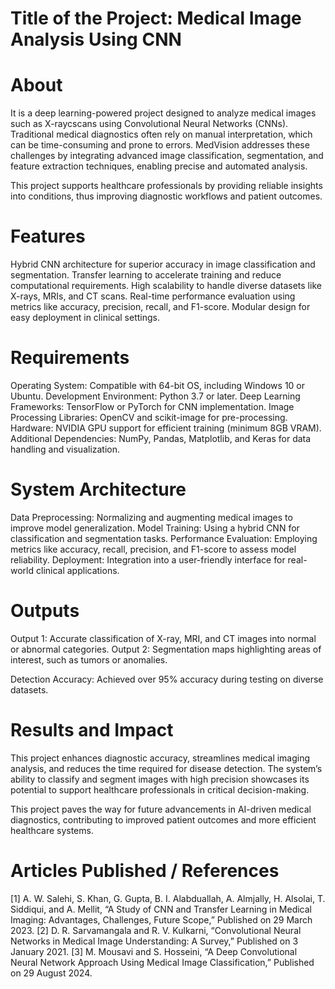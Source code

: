 # Title of the Project: Medical Image Analysis Using CNN

# About
It is a deep learning-powered project designed to analyze medical images such as X-raycscans using Convolutional Neural Networks (CNNs). Traditional medical diagnostics often rely on manual interpretation, which can be time-consuming and prone to errors. MedVision addresses these challenges by integrating advanced image classification, segmentation, and feature extraction techniques, enabling precise and automated analysis.

This project supports healthcare professionals by providing reliable insights into conditions, thus improving diagnostic workflows and patient outcomes.

# Features
Hybrid CNN architecture for superior accuracy in image classification and segmentation.
Transfer learning to accelerate training and reduce computational requirements.
High scalability to handle diverse datasets like X-rays, MRIs, and CT scans.
Real-time performance evaluation using metrics like accuracy, precision, recall, and F1-score.
Modular design for easy deployment in clinical settings.
# Requirements
Operating System: Compatible with 64-bit OS, including Windows 10 or Ubuntu.
Development Environment: Python 3.7 or later.
Deep Learning Frameworks: TensorFlow or PyTorch for CNN implementation.
Image Processing Libraries: OpenCV and scikit-image for pre-processing.
Hardware: NVIDIA GPU support for efficient training (minimum 8GB VRAM).
Additional Dependencies: NumPy, Pandas, Matplotlib, and Keras for data handling and visualization.
# System Architecture
Data Preprocessing: Normalizing and augmenting medical images to improve model generalization.
Model Training: Using a hybrid CNN for classification and segmentation tasks.
Performance Evaluation: Employing metrics like accuracy, recall, precision, and F1-score to assess model reliability.
Deployment: Integration into a user-friendly interface for real-world clinical applications.
# Outputs
Output 1: Accurate classification of X-ray, MRI, and CT images into normal or abnormal categories.
Output 2: Segmentation maps highlighting areas of interest, such as tumors or anomalies.

Detection Accuracy: Achieved over 95% accuracy during testing on diverse datasets.
# Results and Impact
This project enhances diagnostic accuracy, streamlines medical imaging analysis, and reduces the time required for disease detection. The system’s ability to classify and segment images with high precision showcases its potential to support healthcare professionals in critical decision-making.

This project paves the way for future advancements in AI-driven medical diagnostics, contributing to improved patient outcomes and more efficient healthcare systems.

# Articles Published / References
[1] A. W. Salehi, S. Khan, G. Gupta, B. I. Alabduallah, A. Almjally, H. Alsolai, T. Siddiqui, and A. Mellit, “A Study of CNN and Transfer Learning in Medical Imaging: Advantages, Challenges, Future Scope,” Published on 29 March 2023.
[2] D. R. Sarvamangala and R. V. Kulkarni, “Convolutional Neural Networks in Medical Image Understanding: A Survey,” Published on 3 January 2021.
[3] M. Mousavi and S. Hosseini, “A Deep Convolutional Neural Network Approach Using Medical Image Classification,” Published on 29 August 2024.
 
